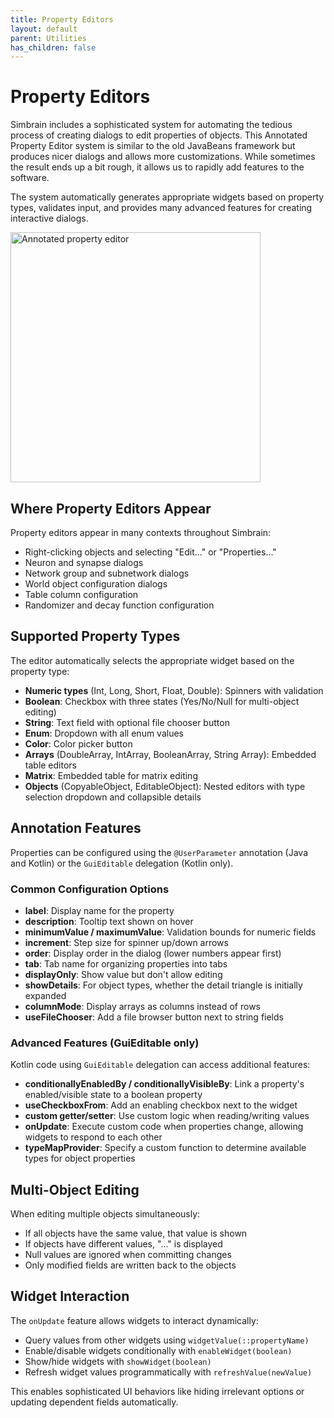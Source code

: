 ```yaml
---
title: Property Editors
layout: default
parent: Utilities
has_children: false
---
```


# Property Editors

Simbrain includes a sophisticated system for automating the tedious process of creating dialogs to edit properties of objects. This Annotated Property Editor system is similar to the old JavaBeans framework but produces nicer dialogs and allows more customizations. While sometimes the result ends up a bit rough, it allows us to rapidly add features to the software.

The system automatically generates appropriate widgets based on property types, validates input, and provides many advanced features for creating interactive dialogs.

<img src="/assets/images/propertyEditor.png" alt="Annotated property editor" style="width:400px;"/>

## Where Property Editors Appear

Property editors appear in many contexts throughout Simbrain:

- Right-clicking objects and selecting "Edit..." or "Properties..."
- Neuron and synapse dialogs
- Network group and subnetwork dialogs
- World object configuration dialogs
- Table column configuration
- Randomizer and decay function configuration

## Supported Property Types

The editor automatically selects the appropriate widget based on the property type:

- **Numeric types** (Int, Long, Short, Float, Double): Spinners with validation
- **Boolean**: Checkbox with three states (Yes/No/Null for multi-object editing)
- **String**: Text field with optional file chooser button
- **Enum**: Dropdown with all enum values
- **Color**: Color picker button
- **Arrays** (DoubleArray, IntArray, BooleanArray, String Array): Embedded table editors
- **Matrix**: Embedded table for matrix editing
- **Objects** (CopyableObject, EditableObject): Nested editors with type selection dropdown and collapsible details

## Annotation Features

Properties can be configured using the `@UserParameter` annotation (Java and Kotlin) or the `GuiEditable` delegation (Kotlin only).

### Common Configuration Options

- **label**: Display name for the property
- **description**: Tooltip text shown on hover
- **minimumValue / maximumValue**: Validation bounds for numeric fields
- **increment**: Step size for spinner up/down arrows
- **order**: Display order in the dialog (lower numbers appear first)
- **tab**: Tab name for organizing properties into tabs
- **displayOnly**: Show value but don't allow editing
- **showDetails**: For object types, whether the detail triangle is initially expanded
- **columnMode**: Display arrays as columns instead of rows
- **useFileChooser**: Add a file browser button next to string fields

### Advanced Features (GuiEditable only)

Kotlin code using `GuiEditable` delegation can access additional features:

- **conditionallyEnabledBy / conditionallyVisibleBy**: Link a property's enabled/visible state to a boolean property
- **useCheckboxFrom**: Add an enabling checkbox next to the widget
- **custom getter/setter**: Use custom logic when reading/writing values
- **onUpdate**: Execute custom code when properties change, allowing widgets to respond to each other
- **typeMapProvider**: Specify a custom function to determine available types for object properties

## Multi-Object Editing

When editing multiple objects simultaneously:

- If all objects have the same value, that value is shown
- If objects have different values, "..." is displayed
- Null values are ignored when committing changes
- Only modified fields are written back to the objects

## Widget Interaction

The `onUpdate` feature allows widgets to interact dynamically:

- Query values from other widgets using `widgetValue(::propertyName)`
- Enable/disable widgets conditionally with `enableWidget(boolean)`
- Show/hide widgets with `showWidget(boolean)`
- Refresh widget values programmatically with `refreshValue(newValue)`

This enables sophisticated UI behaviors like hiding irrelevant options or updating dependent fields automatically.
